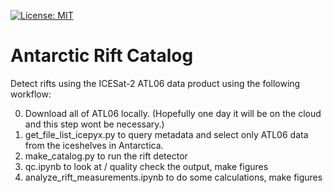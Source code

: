 [![License: MIT](https://img.shields.io/badge/License-MIT-yellow.svg)](https://opensource.org/licenses/MIT)

# Antarctic Rift Catalog
Detect rifts using the ICESat-2 ATL06 data product using the following workflow:

0. Download all of ATL06 locally.  (Hopefully one day it will be on the cloud and this step wont be necessary.)
1. get_file_list_icepyx.py to query metadata and select only ATL06 data from the iceshelves in Antarctica.
2. make_catalog.py to run the rift detector
3. qc.ipynb to look at / quality check the output, make figures
4. analyze_rift_measurements.ipynb to do some calculations, make figures
